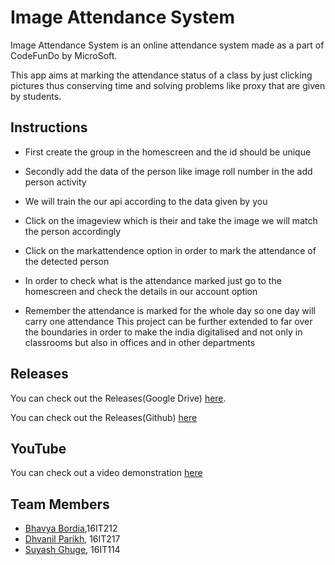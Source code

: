 # Image Attendance System
Image Attendance System is an online attendance system made as a part of CodeFunDo by MicroSoft.

This app aims at marking the attendance status of a class by just clicking  pictures thus conserving
time and solving problems like proxy that are given by students.

## Instructions
- First create the group in the homescreen and the id should be unique

- Secondly add the data of the person like image roll number in the add person activity

- We will train the our api according to the data given by you

- Click on the imageview which is their and take the image we will match the person accordingly

- Click on the markattendence option in order to mark the attendance of the detected person

- In order to check what is the attendance marked just go to the homescreen and check the details in our account option

- Remember the attendance is marked for the whole day so one day will carry one attendance
This project can be further extended to far over the boundaries in order to make the 
india digitalised and not only in classrooms but also in offices and in other departments

## Releases
You can check out the Releases(Google Drive) [here](https://drive.google.com/file/d/1NXgSUBAWxkVuebiKwPY8T_G4Rg8Ay1Pi/view).

You can check out the Releases(Github) [here](https://github.com/DhvanilP/CodeFunDo/releases)

## YouTube

You can check out a video demonstration [here](https://youtu.be/GLTJgnJknU8)

## Team Members
* [Bhavya Bordia](https://github.com/bordia98),16IT212
* [Dhvanil Parikh](https://github.com/DhvanilP), 16IT217
* [Suyash Ghuge](https://github.com/suyash0103), 16IT114

